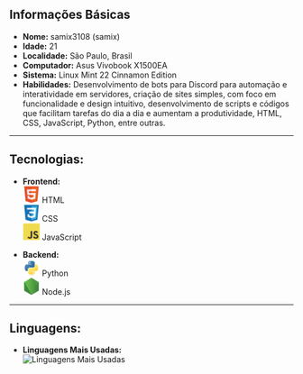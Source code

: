 ## **Informações Básicas**  
- **Nome:** samix3108 (samix)  
- **Idade:** 21  
- **Localidade:** São Paulo, Brasil  
- **Computador:** Asus Vivobook X1500EA  
- **Sistema:** Linux Mint 22 Cinnamon Edition  
- **Habilidades:** Desenvolvimento de bots para Discord para automação e interatividade em servidores, criação de sites simples, com foco em funcionalidade e design intuitivo, desenvolvimento de scripts e códigos que facilitam tarefas do dia a dia e aumentam a produtividade, HTML, CSS, JavaScript, Python, entre outras.    

---

## **Tecnologias:**  
- **Frontend:**  
  <img src="https://raw.githubusercontent.com/devicons/devicon/master/icons/html5/html5-original.svg" alt="HTML" width="30" /> HTML  
  <img src="https://raw.githubusercontent.com/devicons/devicon/master/icons/css3/css3-original.svg" alt="CSS" width="30" /> CSS  
  <img src="https://raw.githubusercontent.com/devicons/devicon/master/icons/javascript/javascript-original.svg" alt="JavaScript" width="30" /> JavaScript

- **Backend:**  
  <img src="https://raw.githubusercontent.com/devicons/devicon/master/icons/python/python-original.svg" alt="Python" width="30" /> Python   
  <img src="https://raw.githubusercontent.com/devicons/devicon/master/icons/nodejs/nodejs-original.svg" alt="Node.js" width="30" /> Node.js

---

## **Linguagens:**  
- **Linguagens Mais Usadas:**  
![Linguagens Mais Usadas](https://github-readme-stats.vercel.app/api/top-langs/?username=samix3108&layout=compact&theme=radical)  
